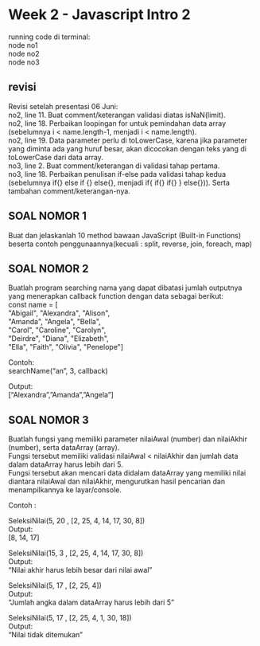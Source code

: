 # Week 2 - Javascript Intro 2  

running code di terminal:  
node no1  
node no2  
node no3  
  
## revisi
Revisi setelah presentasi 06 Juni:  
no2, line 11. Buat comment/keterangan validasi diatas isNaN(limit).  
no2, line 18. Perbaikan loopingan for untuk pemindahan data array (sebelumnya i < name.length-1, menjadi i < name.length).  
no2, line 19. Data parameter perlu di toLowerCase, karena jika parameter yang diminta ada yang huruf besar, akan dicocokan dengan teks yang di toLowerCase dari data array.  
no3, line 2. Buat comment/keterangan di validasi tahap pertama.  
no3, line 18. Perbaikan penulisan if-else pada validasi tahap kedua (sebelumnya if{} else if {} else{}, menjadi if{ if{} if{} } else{})). Serta tambahan comment/keterangan-nya.  

## SOAL NOMOR 1  
Buat dan jelaskanlah 10 method bawaan JavaScript (Built-in Functions) beserta contoh penggunaannya(kecuali : split, reverse, join, foreach, map)  

## SOAL NOMOR 2  
Buatlah program searching nama yang dapat dibatasi jumlah outputnya yang menerapkan  callback function dengan data sebagai berikut:  
const name = [  
"Abigail", "Alexandra", "Alison",  
"Amanda", "Angela", "Bella",  
"Carol", "Caroline", "Carolyn",  
"Deirdre", "Diana", "Elizabeth",  
"Ella", "Faith", "Olivia", "Penelope"]  
  
Contoh:  
searchName(“an”, 3, callback)  
  
Output:   
[“Alexandra”,”Amanda”,”Angela”]  
  
## SOAL NOMOR 3  
Buatlah fungsi yang memiliki parameter nilaiAwal (number) dan nilaiAkhir (number), serta dataArray (array).   
Fungsi tersebut memiliki validasi nilaiAwal < nilaiAkhir dan jumlah data dalam dataArray harus lebih dari 5.  
Fungsi tersebut akan mencari data didalam dataArray yang memiliki nilai diantara nilaiAwal dan nilaiAkhir, mengurutkan hasil pencarian dan menampilkannya ke layar/console.  
  
Contoh :  
   
SeleksiNilai(5, 20 , [2, 25, 4, 14, 17, 30, 8])  
Output:  
[8, 14, 17]  
  
SeleksiNilai(15, 3 , [2, 25, 4, 14, 17, 30, 8])  
Output:  
“Nilai akhir harus lebih besar dari nilai awal”  
  
SeleksiNilai(5, 17 , [2, 25, 4])  
Output:  
“Jumlah angka dalam dataArray harus lebih dari 5”  
  
SeleksiNilai(5, 17 , [2, 25, 4, 1, 30, 18])  
Output:  
“Nilai tidak ditemukan”  